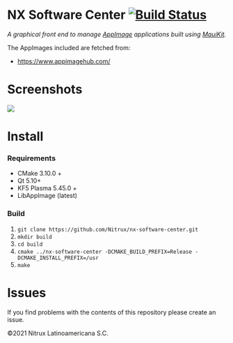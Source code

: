 # NX Software Center [![Build Status](https://travis-ci.org/Nitrux/nx-software-center.svg?branch=dev-mauikit-ui)](https://travis-ci.org/Nitrux/nx-software-center)

_A graphical front end to manage [AppImage](https://appimage.org/) applications built using [MauiKit](mauikit.org/)._

The AppImages included are fetched from:
* https://www.appimagehub.com/

# Screenshots
 
![](https://user-images.githubusercontent.com/5911329/99120975-c80ecf00-25c9-11eb-8712-7a7c14d3b928.png)

# Install

### Requirements
 * CMake 3.10.0 +
 * Qt 5.10+
 * KF5 Plasma 5.45.0 +
 * LibAppImage (latest)
 
### Build
 1. `git clone https://github.com/Nitrux/nx-software-center.git` 
 1. `mkdir build`
 1. `cd build`
 1. `cmake ../nx-software-center -DCMAKE_BUILD_PREFIX=Release -DCMAKE_INSTALL_PREFIX=/usr`
 1. `make`

# Issues
If you find problems with the contents of this repository please create an issue.

©2021 Nitrux Latinoamericana S.C.
